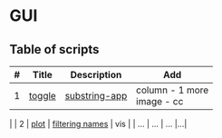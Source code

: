 # GUI
 
## Table of scripts

| # | Title | Description |Add|
|---|-------|----------|----------|
| 1 | [toggle](./toggle/ReadMe.md) | [substring-app](./toggle/substring-app.py) |column - 1 more <br> image - cc
|
| 2 | [plot](./plot/name-sorting-game/ReadMe.md) | [filtering names](./plot/name-sorting-game/main.py) | vis 
|
| ... | ... | ... |...|
